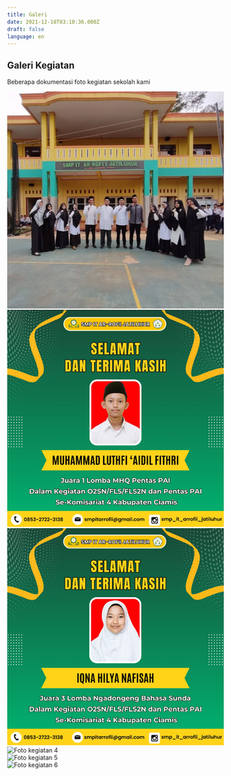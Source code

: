 ```yaml
---
title: Galeri
date: 2021-12-18T03:10:36.000Z
draft: false
language: en
---
```


<!-- @format -->

<section class="py-12 bg-white dark:bg-gray-900">
  <div class="max-w-screen-xl mx-auto px-4 lg:px-8">
    <div class="mb-10 text-center">
      <h2 class="text-3xl font-bold text-gray-800 dark:text-white">Galeri Kegiatan</h2>
      <p class="mt-2 text-gray-600 dark:text-gray-300">Beberapa dokumentasi foto kegiatan sekolah kami</p>
    </div>
    <div class="grid grid-cols-1 sm:grid-cols-2 md:grid-cols-3 gap-6">
      <div>
        <img class="object-cover w-full h-64 rounded-lg shadow-md" src="../assets/images/gallery/Screenshot 2025-06-24 002200.png" alt="Foto kegiatan 1" />
      </div>
      <div>
        <img class="object-cover w-full h-64 rounded-lg shadow-md" src="../assets/images/gallery/Screenshot 2025-06-24 020342.png" alt="Foto kegiatan 2" />
      </div>
      <div>
        <img class="object-cover w-full h-64 rounded-lg shadow-md" src="../assets/images/gallery/Screenshot 2025-06-24 020310.png" alt="Foto kegiatan 3" />
      </div>
      <div>
        <img class="object-cover w-full h-64 rounded-lg shadow-md" src="/images/galeri/4.jpg" alt="Foto kegiatan 4" />
      </div>
      <div>
        <img class="object-cover w-full h-64 rounded-lg shadow-md" src="/images/galeri/5.jpg" alt="Foto kegiatan 5" />
      </div>
      <div>
        <img class="object-cover w-full h-64 rounded-lg shadow-md" src="/images/galeri/6.jpg" alt="Foto kegiatan 6" />
      </div>
    </div>
  </div>
</section>

